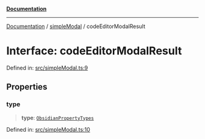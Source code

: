 [**Documentation**](../../README.md)

***

[Documentation](../../README.md) / [simpleModal](../README.md) / codeEditorModalResult

# Interface: codeEditorModalResult

Defined in: [src/simpleModal.ts:9](https://github.com/Christian-Me/folder-to-tags-plugin/blob/a733ed2c2245ed051659b6c3e9c71ef47c30835a/src/simpleModal.ts#L9)

## Properties

### type

> **type**: [`ObsidianPropertyTypes`](../../types/type-aliases/ObsidianPropertyTypes.md)

Defined in: [src/simpleModal.ts:10](https://github.com/Christian-Me/folder-to-tags-plugin/blob/a733ed2c2245ed051659b6c3e9c71ef47c30835a/src/simpleModal.ts#L10)
